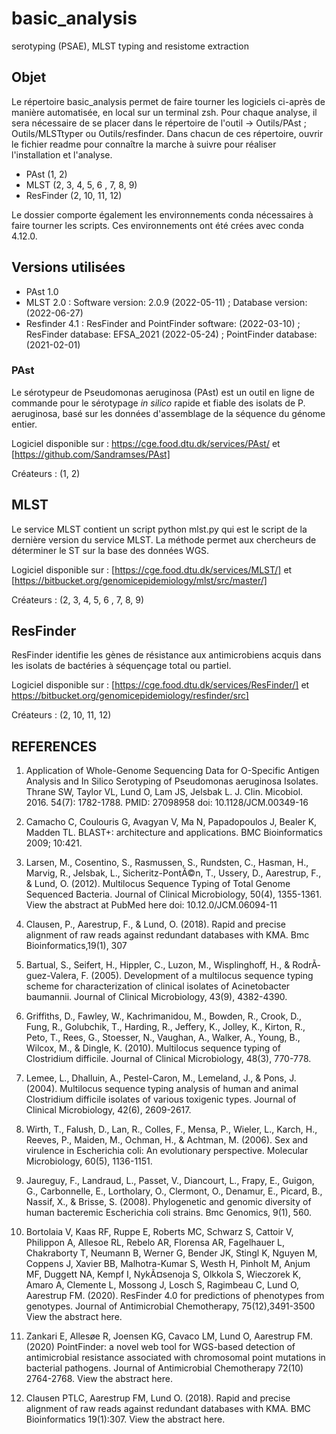 # basic_analysis
serotyping (PSAE), MLST typing and resistome extraction

## Objet
Le répertoire basic_analysis permet de faire tourner les logiciels ci-après de manière automatisée, en local sur un terminal zsh.
Pour chaque analyse, il sera nécessaire de se placer dans le répertoire de l'outil -> Outils/PAst ; Outils/MLSTtyper ou Outils/resfinder.
Dans chacun de ces répertoire, ouvrir le fichier readme pour connaître la marche à suivre pour réaliser l'installation et l'analyse. 
- PAst (1, 2)
- MLST (2, 3, 4, 5, 6 , 7, 8, 9)
- ResFinder (2, 10, 11, 12) 

Le dossier comporte également les environnements conda nécessaires à faire tourner les scripts. Ces environnements ont été crées avec conda 4.12.0.

## Versions utilisées 
- PAst 1.0
- MLST 2.0 : Software version: 2.0.9 (2022-05-11) ; Database version: (2022-06-27)
- Resfinder 4.1 : ResFinder and PointFinder software: (2022-03-10) ; ResFinder database: EFSA_2021 (2022-05-24) ; PointFinder database: (2021-02-01)

### PAst
Le sérotypeur de Pseudomonas aeruginosa (PAst) est un outil en ligne de commande pour le sérotypage *in silico* rapide et fiable des isolats de P. aeruginosa, basé sur les données d'assemblage de la séquence du génome entier.

Logiciel disponible sur :  https://cge.food.dtu.dk/services/PAst/ et [https://github.com/Sandramses/PAst]

Créateurs : (1, 2)

## MLST 
Le service MLST contient un script python mlst.py qui est le script de la dernière version du service MLST. La méthode permet aux chercheurs de déterminer le ST sur la base des données WGS.

Logiciel disponible sur : [https://cge.food.dtu.dk/services/MLST/] et [https://bitbucket.org/genomicepidemiology/mlst/src/master/]

Créateurs : (2, 3, 4, 5, 6 , 7, 8, 9)

## ResFinder 
ResFinder identifie les gènes de résistance aux antimicrobiens acquis dans les isolats de bactéries à séquençage total ou partiel.

Logiciel disponible sur : [https://cge.food.dtu.dk/services/ResFinder/]  et https://bitbucket.org/genomicepidemiology/resfinder/src]

Créateurs : (2, 10, 11, 12)

## REFERENCES

  1.  Application of Whole-Genome Sequencing Data for O-Specific Antigen Analysis and In Silico Serotyping of Pseudomonas aeruginosa Isolates. Thrane SW, Taylor VL, Lund O, Lam JS, Jelsbak L.
    J. Clin. Micobiol. 2016. 54(7): 1782-1788.
    PMID: 27098958         doi: 10.1128/JCM.00349-16

  2. Camacho C, Coulouris G, Avagyan V, Ma N, Papadopoulos J, Bealer K, Madden TL. BLAST+: architecture and applications. BMC Bioinformatics 2009; 10:421. 
  
   3. Larsen, M., Cosentino, S., Rasmussen, S., Rundsten, C., Hasman, H., Marvig, R., Jelsbak, L., Sicheritz-PontÃ©n, T., Ussery, D., Aarestrup, F., & Lund, O. (2012). Multilocus Sequence Typing of Total Genome Sequenced Bacteria.
Journal of Clinical Microbiology, 50(4), 1355-1361.
View the abstract at PubMed here         doi: 10.12.0/JCM.06094-11

  4. Clausen, P., Aarestrup, F., & Lund, O.
(2018). Rapid and precise alignment of raw reads against redundant databases with KMA.
Bmc Bioinformatics,19(1), 307

  5. Bartual, S., Seifert, H., Hippler, C., Luzon, M., Wisplinghoff, H., & RodrÃ­guez-Valera, F. (2005). Development of a multilocus sequence typing scheme for characterization of clinical isolates of Acinetobacter baumannii.
Journal of Clinical Microbiology, 43(9), 4382-4390.

  6. Griffiths, D., Fawley, W., Kachrimanidou, M., Bowden, R., Crook, D., Fung, R., Golubchik, T., Harding, R., Jeffery, K., Jolley, K., Kirton, R., Peto, T., Rees, G., Stoesser, N., Vaughan, A., Walker, A., Young, B., Wilcox, M., & Dingle, K. (2010). Multilocus sequence typing of Clostridium difficile.
Journal of Clinical Microbiology, 48(3), 770-778.

  7. Lemee, L., Dhalluin, A., Pestel-Caron, M., Lemeland, J., & Pons, J. (2004). Multilocus sequence typing analysis of human and animal Clostridium difficile isolates of various toxigenic types.
Journal of Clinical Microbiology, 42(6), 2609-2617.

  8. Wirth, T., Falush, D., Lan, R., Colles, F., Mensa, P., Wieler, L., Karch, H., Reeves, P., Maiden, M., Ochman, H., & Achtman, M. (2006). Sex and virulence in Escherichia coli: An evolutionary perspective.
Molecular Microbiology, 60(5), 1136-1151.

  9. Jaureguy, F., Landraud, L., Passet, V., Diancourt, L., Frapy, E., Guigon, G., Carbonnelle, E., Lortholary, O., Clermont, O., Denamur, E., Picard, B., Nassif, X., & Brisse, S. (2008). Phylogenetic and genomic diversity of human bacteremic Escherichia coli strains.
Bmc Genomics, 9(1), 560.

 10. Bortolaia V, Kaas RF, Ruppe E, Roberts MC, Schwarz S, Cattoir V, Philippon A, Allesoe RL, Rebelo AR, Florensa AR, Fagelhauer L, Chakraborty T, Neumann B, Werner G, Bender JK, Stingl K, Nguyen M, Coppens J, Xavier BB, Malhotra-Kumar S, Westh H, Pinholt M, Anjum MF, Duggett NA, Kempf I, NykÃ¤senoja S, Olkkola S, Wieczorek K, Amaro A, Clemente L, Mossong J, Losch S, Ragimbeau C, Lund O, Aarestrup FM. (2020). ResFinder 4.0 for predictions of phenotypes from genotypes. Journal of Antimicrobial Chemotherapy, 75(12),3491-3500
View the abstract here.

  11. Zankari E, Allesøe R, Joensen KG, Cavaco LM, Lund O, Aarestrup FM. (2020) PointFinder: a novel web tool for WGS-based detection of antimicrobial resistance associated with chromosomal point mutations in bacterial pathogens. Journal of Antimicrobial Chemotherapy 72(10) 2764-2768.
View the abstract here.

  12. Clausen PTLC, Aarestrup FM, Lund O. (2018). Rapid and precise alignment of raw reads against redundant databases with KMA. BMC Bioinformatics 19(1):307.
View the abstract here.

